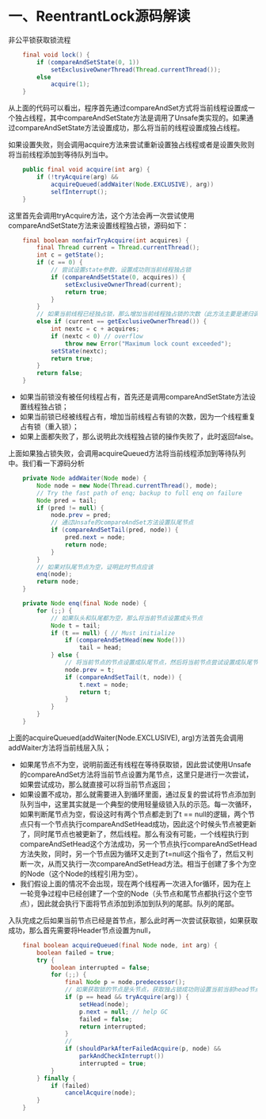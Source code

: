 # 一、ReentrantLock源码解读

非公平锁获取锁流程
```java
    final void lock() {
        if (compareAndSetState(0, 1))
            setExclusiveOwnerThread(Thread.currentThread());
        else
            acquire(1);
    }       
```
从上面的代码可以看出，程序首先通过compareAndSet方式将当前线程设置成一个独占线程，其中compareAndSetState方法是调用了Unsafe类实现的。如果通过compareAndSetState方法设置成功，那么将当前的线程设置成独占线程。

如果设置失败，则会调用acquire方法来尝试重新设置独占线程或者是设置失败则将当前线程添加到等待队列当中。
```java
    public final void acquire(int arg) {
        if (!tryAcquire(arg) &&
            acquireQueued(addWaiter(Node.EXCLUSIVE), arg))
            selfInterrupt();
    }
```
这里首先会调用tryAcquire方法，这个方法会再一次尝试使用compareAndSetState方法来设置线程独占锁，源码如下：
```java
    final boolean nonfairTryAcquire(int acquires) {
        final Thread current = Thread.currentThread();
        int c = getState();
        if (c == 0) {
            // 尝试设置state参数，设置成功则当前线程独占锁
            if (compareAndSetState(0, acquires)) {
                setExclusiveOwnerThread(current);
                return true;
            }
        }
        // 如果当前线程已经独占锁，那么增加当前线程独占锁的次数（此方法主要是递归调用出现）
        else if (current == getExclusiveOwnerThread()) {
            int nextc = c + acquires;
            if (nextc < 0) // overflow
                throw new Error("Maximum lock count exceeded");
            setState(nextc);
            return true;
        }
        return false;
    }
```
* 如果当前锁没有被任何线程占有，首先还是调用compareAndSetState方法设置线程独占锁；
* 如果当前锁已经被线程占有，增加当前线程占有锁的次数，因为一个线程重复占有锁（重入锁）；
* 如果上面都失败了，那么说明此次线程独占锁的操作失败了，此时返回false。

上面如果独占锁失败，会调用acquireQueued方法将当前线程添加到等待队列中。我们看一下源码分析
```java
    private Node addWaiter(Node mode) {
        Node node = new Node(Thread.currentThread(), mode);
        // Try the fast path of enq; backup to full enq on failure
        Node pred = tail;
        if (pred != null) {
            node.prev = pred;
            // 通过Unsafe的compareAndSet方法设置队尾节点
            if (compareAndSetTail(pred, node)) {
                pred.next = node;
                return node;
            }
        }
        // 如果对队尾节点为空，证明此时节点应该
        enq(node);
        return node;
    }

    private Node enq(final Node node) {
        for (;;) {
            // 如果队头和队尾都为空，那么将当前节点设置成头节点
            Node t = tail;
            if (t == null) { // Must initialize
                if (compareAndSetHead(new Node()))
                    tail = head;
            } else {
                // 将当前节点的节点设置成队尾节点，然后将当前节点尝试设置成队尾节点
                node.prev = t;
                if (compareAndSetTail(t, node)) {
                    t.next = node;
                    return t;
                }
            }
        }
    }
```
上面的acquireQueued(addWaiter(Node.EXCLUSIVE), arg)方法首先会调用addWaiter方法将当前线层入队；
* 如果尾节点不为空，说明前面还有线程在等待获取锁，因此尝试使用Unsafe的compareAndSet方法将当前节点设置为尾节点，这里只是进行一次尝试，如果尝试成功，那么就直接可以将当前节点返回；
* 如果设置不成功，那么就需要进入到循环里面，通过反复的尝试将节点添加到队列当中，这里其实就是一个典型的使用轻量级锁入队的示范。每一次循环，如果判断尾节点为空，假设这时有两个节点都走到了t == null的逻辑，两个节点只有一个节点执行compareAndSetHead成功，因此这个时候头节点被更新了，同时尾节点也被更新了，然后线程。那么有没有可能，一个线程执行到compareAndSetHead这个方法成功，另一个节点执行compareAndSetHead方法失败，同时，另一个节点因为循环又走到了t=null这个指令了，然后又判断一次，从而又执行一次compareAndSetHead方法。相当于创建了多个为空的Node（这个Node的线程引用为空）。
* 我们假设上面的情况不会出现，现在两个线程再一次进入for循环，因为在上一轮竞争过程中已经创建了一个空的Node（头节点和尾节点都执行这个空节点），因此就会执行下面将节点添加到添加到队列的尾部。队列的尾部。

入队完成之后如果当前节点已经是首节点，那么此时再一次尝试获取锁，如果获取成功，那么首先需要将Header节点设置为null，
```java
    final boolean acquireQueued(final Node node, int arg) {
        boolean failed = true;
        try {
            boolean interrupted = false;
            for (;;) {
                final Node p = node.predecessor();
                // 如果获取锁的节点是头节点，获取独占锁成功则设置当前当前head节点的下一个节点，同时返回false
                if (p == head && tryAcquire(arg)) {
                    setHead(node);
                    p.next = null; // help GC
                    failed = false;
                    return interrupted;
                }
                // 
                if (shouldParkAfterFailedAcquire(p, node) &&
                    parkAndCheckInterrupt())
                    interrupted = true;
            }
        } finally {
            if (failed)
                cancelAcquire(node);
        }
    }
```